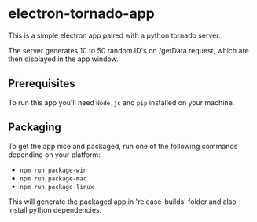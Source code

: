 # electron-tornado-app
This is a simple electron app paired with a python tornado server.

The server generates 10 to 50 random ID's on /getData request, which are then displayed in the app window.

## Prerequisites
To run this app you'll need `Node.js` and `pip` installed on your machine.

## Packaging
To get the app nice and packaged, run one of the following commands depending on your platform:
- `npm run package-win`
- `npm run package-mac`
- `npm run package-linux`

This will generate the packaged app in 'release-builds' folder and also install python dependencies.
